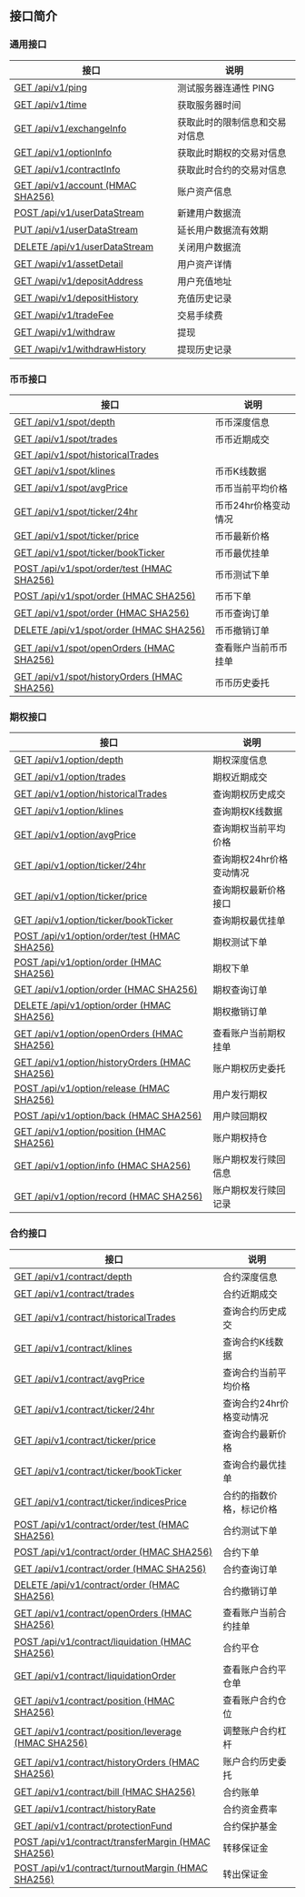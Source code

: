 ## 接口简介
### 通用接口
接口 | 说明
-------------- | -------------- 
[GET /api/v1/ping](https://github.com/openjex/jex-official-api-docs/blob/master/rest-api.md#%E6%B5%8B%E8%AF%95%E6%9C%8D%E5%8A%A1%E5%99%A8%E8%BF%9E%E9%80%9A%E6%80%A7-ping) | 测试服务器连通性 PING  
[GET /api/v1/time](https://github.com/JexApi/jex-official-api-docs/blob/master/rest-api.md#%E8%8E%B7%E5%8F%96%E6%9C%8D%E5%8A%A1%E5%99%A8%E6%97%B6%E9%97%B4) | 获取服务器时间
[GET /api/v1/exchangeInfo](https://github.com/JexApi/jex-official-api-docs/blob/master/rest-api.md#%E4%BA%A4%E6%98%93%E5%AF%B9%E4%BF%A1%E6%81%AF) | 获取此时的限制信息和交易对信息 
[GET /api/v1/optionInfo](https://github.com/JexApi/jex-official-api-docs/blob/master/rest-api.md#%E6%9C%9F%E6%9D%83%E4%BA%A4%E6%98%93%E5%AF%B9%E4%BF%A1%E6%81%AF) | 获取此时期权的交易对信息
[GET /api/v1/contractInfo](https://github.com/JexApi/jex-official-api-docs/blob/master/rest-api.md#%E6%9C%9F%E8%B4%A7%E4%BA%A4%E6%98%93%E5%AF%B9%E4%BF%A1%E6%81%AF) | 获取此时合约的交易对信息
[GET /api/v1/account (HMAC SHA256)](https://github.com/JexApi/jex-official-api-docs/blob/master/rest-api.md#%E8%B4%A6%E6%88%B7%E4%BF%A1%E6%81%AF-user_data) | 账户资产信息 
[POST /api/v1/userDataStream](https://github.com/JexApi/jex-official-api-docs/blob/master/rest-api.md#%E6%96%B0%E5%BB%BA%E7%94%A8%E6%88%B7%E6%95%B0%E6%8D%AE%E6%B5%81-user_stream) | 新建用户数据流
[PUT /api/v1/userDataStream](https://github.com/JexApi/jex-official-api-docs/blob/master/rest-api.md#keepalive-user_stream) | 延长用户数据流有效期
[DELETE /api/v1/userDataStream](https://github.com/JexApi/jex-official-api-docs/blob/master/rest-api.md#%E5%85%B3%E9%97%AD%E7%94%A8%E6%88%B7%E6%95%B0%E6%8D%AE%E6%B5%81-user_stream) | 关闭用户数据流
[GET /wapi/v1/assetDetail](https://github.com/JexApi/jex-official-api-docs/blob/master/rest-api.md#%E7%94%A8%E6%88%B7%E8%B5%84%E4%BA%A7%E8%AF%A6%E6%83%85-user_data) | 用户资产详情
[GET /wapi/v1/depositAddress](https://github.com/JexApi/jex-official-api-docs/blob/master/rest-api.md#%E7%94%A8%E6%88%B7%E5%85%85%E5%80%BC%E5%9C%B0%E5%9D%80-user_data) | 用户充值地址
[GET /wapi/v1/depositHistory](https://github.com/JexApi/jex-official-api-docs/blob/master/rest-api.md#%E7%94%A8%E6%88%B7%E5%85%85%E5%80%BC%E5%8E%86%E5%8F%B2%E8%AE%B0%E5%BD%95-user_data) | 充值历史记录 
[GET /wapi/v1/tradeFee](https://github.com/JexApi/jex-official-api-docs/blob/master/rest-api.md#%E7%94%A8%E6%88%B7%E4%BA%A4%E6%98%93%E6%89%8B%E7%BB%AD%E8%B4%B9-user_data) | 交易手续费 
[GET /wapi/v1/withdraw](https://github.com/JexApi/jex-official-api-docs/blob/master/rest-api.md#%E7%94%A8%E6%88%B7%E6%8F%90%E7%8E%B0-user_data) | 提现 
[GET /wapi/v1/withdrawHistory](https://github.com/JexApi/jex-official-api-docs/blob/master/rest-api.md#%E7%94%A8%E6%88%B7%E6%8F%90%E7%8E%B0%E5%8E%86%E5%8F%B2%E8%AE%B0%E5%BD%95-user_data) | 提现历史记录 

### 币币接口
接口 | 说明
-------------- | -------------- 
[GET /api/v1/spot/depth](https://github.com/JexApi/jex-official-api-docs/blob/master/rest-api.md#%E7%8E%B0%E8%B4%A7%E6%B7%B1%E5%BA%A6%E4%BF%A1%E6%81%AF) | 币币深度信息
[GET /api/v1/spot/trades](https://github.com/JexApi/jex-official-api-docs/blob/master/rest-api.md#%E7%8E%B0%E8%B4%A7%E8%BF%91%E6%9C%9F%E6%88%90%E4%BA%A4) | 币币近期成交
[GET /api/v1/spot/historicalTrades](https://github.com/JexApi/jex-official-api-docs/blob/master/rest-api.md#%E6%9F%A5%E8%AF%A2%E7%8E%B0%E8%B4%A7%E5%8E%86%E5%8F%B2%E6%88%90%E4%BA%A4market_data) | 
[GET /api/v1/spot/klines](https://github.com/JexApi/jex-official-api-docs/blob/master/rest-api.md#%E7%8E%B0%E8%B4%A7k%E7%BA%BF%E6%95%B0%E6%8D%AE) | 币币K线数据
[GET /api/v1/spot/avgPrice](https://github.com/JexApi/jex-official-api-docs/blob/master/rest-api.md#%E7%8E%B0%E8%B4%A7%E5%BD%93%E5%89%8D%E5%B9%B3%E5%9D%87%E4%BB%B7%E6%A0%BC) | 币币当前平均价格
[GET /api/v1/spot/ticker/24hr](https://github.com/JexApi/jex-official-api-docs/blob/master/rest-api.md#%E7%8E%B0%E8%B4%A724hr%E4%BB%B7%E6%A0%BC%E5%8F%98%E5%8A%A8%E6%83%85%E5%86%B5) | 币币24hr价格变动情况
[GET /api/v1/spot/ticker/price](https://github.com/JexApi/jex-official-api-docs/blob/master/rest-api.md#%E7%8E%B0%E8%B4%A7%E6%9C%80%E6%96%B0%E4%BB%B7%E6%A0%BC%E6%8E%A5%E5%8F%A3) | 币币最新价格
[GET /api/v1/spot/ticker/bookTicker](https://github.com/JexApi/jex-official-api-docs/blob/master/rest-api.md#%E7%8E%B0%E8%B4%A7%E6%9C%80%E4%BC%98%E6%8C%82%E5%8D%95%E6%8E%A5%E5%8F%A3) | 币币最优挂单
[POST /api/v1/spot/order/test (HMAC SHA256)](https://github.com/JexApi/jex-official-api-docs/blob/master/rest-api.md#%E7%8E%B0%E8%B4%A7%E6%B5%8B%E8%AF%95%E4%B8%8B%E5%8D%95%E6%8E%A5%E5%8F%A3-trade) | 币币测试下单
[POST /api/v1/spot/order  (HMAC SHA256)](https://github.com/JexApi/jex-official-api-docs/blob/master/rest-api.md#%E7%8E%B0%E8%B4%A7%E4%B8%8B%E5%8D%95--trade) | 币币下单 
[GET /api/v1/spot/order (HMAC SHA256)](https://github.com/JexApi/jex-official-api-docs/blob/master/rest-api.md#%E7%8E%B0%E8%B4%A7%E6%9F%A5%E8%AF%A2%E8%AE%A2%E5%8D%95-user_data) | 币币查询订单
[DELETE /api/v1/spot/order  (HMAC SHA256)](https://github.com/JexApi/jex-official-api-docs/blob/master/rest-api.md#%E7%8E%B0%E8%B4%A7%E6%92%A4%E9%94%80%E8%AE%A2%E5%8D%95-trade) | 币币撤销订单 
[GET /api/v1/spot/openOrders  (HMAC SHA256)](https://github.com/JexApi/jex-official-api-docs/blob/master/rest-api.md#%E6%9F%A5%E7%9C%8B%E8%B4%A6%E6%88%B7%E5%BD%93%E5%89%8D%E7%8E%B0%E8%B4%A7%E6%8C%82%E5%8D%95-user_data) | 查看账户当前币币挂单 
[GET /api/v1/spot/historyOrders  (HMAC SHA256)](https://github.com/JexApi/jex-official-api-docs/blob/master/rest-api.md#%E8%B4%A6%E6%88%B7%E7%8E%B0%E8%B4%A7%E5%8E%86%E5%8F%B2%E5%A7%94%E6%89%98-user_data) | 币币历史委托
 


### 期权接口
接口 | 说明
-------------- | -------------- 
[GET /api/v1/option/depth](https://github.com/JexApi/jex-official-api-docs/blob/master/rest-api.md#%E6%9C%9F%E6%9D%83%E6%B7%B1%E5%BA%A6%E4%BF%A1%E6%81%AF) | 期权深度信息
[GET /api/v1/option/trades](https://github.com/JexApi/jex-official-api-docs/blob/master/rest-api.md#%E6%9C%9F%E6%9D%83%E8%BF%91%E6%9C%9F%E6%88%90%E4%BA%A4) | 期权近期成交
[GET /api/v1/option/historicalTrades](https://github.com/JexApi/jex-official-api-docs/blob/master/rest-api.md#%E6%9F%A5%E8%AF%A2%E6%9C%9F%E6%9D%83%E5%8E%86%E5%8F%B2%E6%88%90%E4%BA%A4market_data) | 查询期权历史成交
[GET /api/v1/option/klines](https://github.com/JexApi/jex-official-api-docs/blob/master/rest-api.md#%E6%9F%A5%E8%AF%A2%E6%9C%9F%E6%9D%83k%E7%BA%BF%E6%95%B0%E6%8D%AE) | 查询期权K线数据
[GET /api/v1/option/avgPrice](https://github.com/JexApi/jex-official-api-docs/blob/master/rest-api.md#%E6%9F%A5%E8%AF%A2%E6%9C%9F%E6%9D%83%E5%BD%93%E5%89%8D%E5%B9%B3%E5%9D%87%E4%BB%B7%E6%A0%BC) | 查询期权当前平均价格
[GET /api/v1/option/ticker/24hr](https://github.com/JexApi/jex-official-api-docs/blob/master/rest-api.md#%E6%9F%A5%E8%AF%A2%E6%9C%9F%E6%9D%8324hr%E4%BB%B7%E6%A0%BC%E5%8F%98%E5%8A%A8%E6%83%85%E5%86%B5) | 查询期权24hr价格变动情况
[GET /api/v1/option/ticker/price](https://github.com/JexApi/jex-official-api-docs/blob/master/rest-api.md#%E6%9F%A5%E8%AF%A2%E6%9C%9F%E6%9D%83%E6%9C%80%E6%96%B0%E4%BB%B7%E6%A0%BC%E6%8E%A5%E5%8F%A3) | 查询期权最新价格接口
[GET /api/v1/option/ticker/bookTicker](https://github.com/JexApi/jex-official-api-docs/blob/master/rest-api.md#%E6%9F%A5%E8%AF%A2%E6%9C%9F%E6%9D%83%E6%9C%80%E4%BC%98%E6%8C%82%E5%8D%95%E6%8E%A5%E5%8F%A3) | 查询期权最优挂单
[POST /api/v1/option/order/test (HMAC SHA256)](https://github.com/JexApi/jex-official-api-docs/blob/master/rest-api.md#%E6%9C%9F%E6%9D%83%E6%B5%8B%E8%AF%95%E4%B8%8B%E5%8D%95%E6%8E%A5%E5%8F%A3-trade) | 期权测试下单
[POST /api/v1/option/order  (HMAC SHA256)](https://github.com/JexApi/jex-official-api-docs/blob/master/rest-api.md#%E6%9C%9F%E6%9D%83%E4%B8%8B%E5%8D%95--trade) | 期权下单 
[GET /api/v1/option/order (HMAC SHA256)](https://github.com/JexApi/jex-official-api-docs/blob/master/rest-api.md#%E6%9C%9F%E6%9D%83%E6%9F%A5%E8%AF%A2%E8%AE%A2%E5%8D%95-user_data) | 期权查询订单
[DELETE /api/v1/option/order  (HMAC SHA256)](https://github.com/JexApi/jex-official-api-docs/blob/master/rest-api.md#%E6%9C%9F%E6%9D%83%E6%92%A4%E9%94%80%E8%AE%A2%E5%8D%95-trade) | 期权撤销订单 
[GET /api/v1/option/openOrders  (HMAC SHA256)](https://github.com/JexApi/jex-official-api-docs/blob/master/rest-api.md#%E6%9F%A5%E7%9C%8B%E8%B4%A6%E6%88%B7%E5%BD%93%E5%89%8D%E6%9C%9F%E6%9D%83%E6%8C%82%E5%8D%95-user_data) | 查看账户当前期权挂单
[GET /api/v1/option/historyOrders  (HMAC SHA256)](https://github.com/JexApi/jex-official-api-docs/blob/master/rest-api.md#%E8%B4%A6%E6%88%B7%E6%9C%9F%E6%9D%83%E5%8E%86%E5%8F%B2%E5%A7%94%E6%89%98-user_data) | 账户期权历史委托 
[POST /api/v1/option/release  (HMAC SHA256)](https://github.com/JexApi/jex-official-api-docs/blob/master/rest-api.md#%E7%94%A8%E6%88%B7%E5%8F%91%E8%A1%8C%E6%9C%9F%E6%9D%83-trade) | 用户发行期权
[POST /api/v1/option/back  (HMAC SHA256)](https://github.com/JexApi/jex-official-api-docs/blob/master/rest-api.md#%E7%94%A8%E6%88%B7%E8%B5%8E%E5%9B%9E%E6%9C%9F%E6%9D%83-trade) | 用户赎回期权
[GET /api/v1/option/position  (HMAC SHA256)](https://github.com/JexApi/jex-official-api-docs/blob/master/rest-api.md#%E8%B4%A6%E6%88%B7%E6%9C%9F%E6%9D%83%E6%8C%81%E4%BB%93-user_data) | 账户期权持仓
[GET /api/v1/option/info  (HMAC SHA256)](https://github.com/JexApi/jex-official-api-docs/blob/master/rest-api.md#%E8%B4%A6%E6%88%B7%E6%9C%9F%E6%9D%83%E5%8F%91%E8%A1%8C%E8%B5%8E%E5%9B%9E%E4%BF%A1%E6%81%AF-user_data) | 账户期权发行赎回信息
[GET /api/v1/option/record  (HMAC SHA256)](https://github.com/JexApi/jex-official-api-docs/blob/master/rest-api.md#%E8%B4%A6%E6%88%B7%E6%9C%9F%E6%9D%83%E5%8F%91%E8%A1%8C%E8%B5%8E%E5%9B%9E%E8%AE%B0%E5%BD%95-user_data) | 账户期权发行赎回记录 


### 合约接口
接口 | 说明
-------------- | -------------- 
[GET /api/v1/contract/depth](https://github.com/JexApi/jex-official-api-docs/blob/master/rest-api.md#%E6%9C%9F%E8%B4%A7%E6%B7%B1%E5%BA%A6%E4%BF%A1%E6%81%AF) | 合约深度信息
[GET /api/v1/contract/trades](https://github.com/JexApi/jex-official-api-docs/blob/master/rest-api.md#%E6%9C%9F%E8%B4%A7%E8%BF%91%E6%9C%9F%E6%88%90%E4%BA%A4) | 合约近期成交
[GET /api/v1/contract/historicalTrades](https://github.com/JexApi/jex-official-api-docs/blob/master/rest-api.md#%E6%9F%A5%E8%AF%A2%E6%9C%9F%E8%B4%A7%E5%8E%86%E5%8F%B2%E6%88%90%E4%BA%A4market_data) | 查询合约历史成交
[GET /api/v1/contract/klines](https://github.com/JexApi/jex-official-api-docs/blob/master/rest-api.md#%E6%9F%A5%E8%AF%A2%E6%9C%9F%E8%B4%A7k%E7%BA%BF%E6%95%B0%E6%8D%AE) | 查询合约K线数据
[GET /api/v1/contract/avgPrice](https://github.com/JexApi/jex-official-api-docs/blob/master/rest-api.md#%E6%9F%A5%E8%AF%A2%E6%9C%9F%E8%B4%A7%E5%BD%93%E5%89%8D%E5%B9%B3%E5%9D%87%E4%BB%B7%E6%A0%BC) | 查询合约当前平均价格
[GET /api/v1/contract/ticker/24hr](https://github.com/JexApi/jex-official-api-docs/blob/master/rest-api.md#%E6%9F%A5%E8%AF%A2%E6%9C%9F%E8%B4%A724hr%E4%BB%B7%E6%A0%BC%E5%8F%98%E5%8A%A8%E6%83%85%E5%86%B5) | 查询合约24hr价格变动情况
[GET /api/v1/contract/ticker/price](https://github.com/JexApi/jex-official-api-docs/blob/master/rest-api.md#%E6%9F%A5%E8%AF%A2%E6%9C%9F%E8%B4%A7%E6%9C%80%E6%96%B0%E4%BB%B7%E6%A0%BC%E6%8E%A5%E5%8F%A3) | 查询合约最新价格
[GET /api/v1/contract/ticker/bookTicker](https://github.com/JexApi/jex-official-api-docs/blob/master/rest-api.md#%E6%9F%A5%E8%AF%A2%E6%9C%9F%E8%B4%A7%E6%9C%80%E4%BC%98%E6%8C%82%E5%8D%95%E6%8E%A5%E5%8F%A3) | 查询合约最优挂单
[GET /api/v1/contract/ticker/indicesPrice](https://github.com/JexApi/jex-official-api-docs/blob/master/rest-api.md#%E6%9C%9F%E8%B4%A7%E7%9A%84%E6%8C%87%E6%95%B0%E4%BB%B7%E6%A0%BC%E6%A0%87%E8%AE%B0%E4%BB%B7%E6%A0%BC) | 合约的指数价格，标记价格
[POST /api/v1/contract/order/test (HMAC SHA256)](https://github.com/JexApi/jex-official-api-docs/blob/master/rest-api.md#%E6%9C%9F%E8%B4%A7%E6%B5%8B%E8%AF%95%E4%B8%8B%E5%8D%95%E6%8E%A5%E5%8F%A3-trade) | 合约测试下单
[POST /api/v1/contract/order  (HMAC SHA256)](https://github.com/JexApi/jex-official-api-docs/blob/master/rest-api.md#%E6%9C%9F%E8%B4%A7%E4%B8%8B%E5%8D%95--trade) | 合约下单
[GET /api/v1/contract/order (HMAC SHA256)](https://github.com/JexApi/jex-official-api-docs/blob/master/rest-api.md#%E6%9C%9F%E8%B4%A7%E6%9F%A5%E8%AF%A2%E8%AE%A2%E5%8D%95-user_data) | 合约查询订单
[DELETE /api/v1/contract/order  (HMAC SHA256)](https://github.com/JexApi/jex-official-api-docs/blob/master/rest-api.md#%E6%9C%9F%E8%B4%A7%E6%92%A4%E9%94%80%E8%AE%A2%E5%8D%95-trade) | 合约撤销订单
[GET /api/v1/contract/openOrders  (HMAC SHA256)](https://github.com/JexApi/jex-official-api-docs/blob/master/rest-api.md#%E6%9F%A5%E7%9C%8B%E8%B4%A6%E6%88%B7%E5%BD%93%E5%89%8D%E6%9C%9F%E8%B4%A7%E6%8C%82%E5%8D%95-user_data) | 查看账户当前合约挂单
[POST /api/v1/contract/liquidation  (HMAC SHA256)](https://github.com/JexApi/jex-official-api-docs/blob/master/rest-api.md#%E6%9C%9F%E8%B4%A7%E5%B9%B3%E4%BB%93-trade) | 合约平仓
[GET /api/v1/contract/liquidationOrder](https://github.com/JexApi/jex-official-api-docs/blob/master/rest-api.md#%E6%9F%A5%E7%9C%8B%E8%B4%A6%E6%88%B7%E6%9C%9F%E8%B4%A7%E5%B9%B3%E4%BB%93%E5%8D%95-market_data) | 查看账户合约平仓单
[GET /api/v1/contract/position  (HMAC SHA256)](https://github.com/JexApi/jex-official-api-docs/blob/master/rest-api.md#%E6%9F%A5%E7%9C%8B%E8%B4%A6%E6%88%B7%E6%9C%9F%E8%B4%A7%E4%BB%93%E4%BD%8D-user_data) | 查看账户合约仓位
[GET /api/v1/contract/position/leverage  (HMAC SHA256)](https://github.com/JexApi/jex-official-api-docs/blob/master/rest-api.md#%E8%B0%83%E6%95%B4%E8%B4%A6%E6%88%B7%E6%9C%9F%E8%B4%A7%E6%9D%A0%E6%9D%86-user_data) | 调整账户合约杠杆
[GET /api/v1/contract/historyOrders  (HMAC SHA256)](https://github.com/JexApi/jex-official-api-docs/blob/master/rest-api.md#%E8%B4%A6%E6%88%B7%E6%9C%9F%E8%B4%A7%E5%8E%86%E5%8F%B2%E5%A7%94%E6%89%98-user_data) | 账户合约历史委托
[GET /api/v1/contract/bill  (HMAC SHA256)](https://github.com/JexApi/jex-official-api-docs/blob/master/rest-api.md#%E8%B4%A6%E6%88%B7%E6%9C%9F%E8%B4%A7%E8%B4%A6%E5%8D%95-user_data) | 合约账单
[GET /api/v1/contract/historyRate](https://github.com/JexApi/jex-official-api-docs/blob/master/rest-api.md#%E6%9C%9F%E8%B4%A7%E8%B5%84%E9%87%91%E8%B4%B9%E7%8E%87) | 合约资金费率
[GET /api/v1/contract/protectionFund](https://github.com/JexApi/jex-official-api-docs/blob/master/rest-api.md#%E6%9C%9F%E8%B4%A7%E4%BF%9D%E6%8A%A4%E5%9F%BA%E9%87%91) | 合约保护基金
[POST /api/v1/contract/transferMargin  (HMAC SHA256)](https://github.com/JexApi/jex-official-api-docs/blob/master/rest-api.md#%E8%BD%AC%E7%A7%BB%E4%BF%9D%E8%AF%81%E9%87%91-user_data) | 转移保证金 
[POST /api/v1/contract/turnoutMargin  (HMAC SHA256)](https://github.com/JexApi/jex-official-api-docs/blob/master/rest-api.md#%E8%BD%AC%E5%87%BA%E4%BF%9D%E8%AF%81%E9%87%91-user_data) | 转出保证金